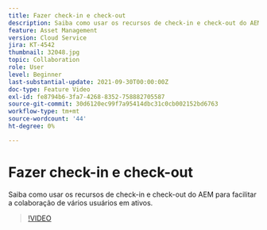```yaml
---
title: Fazer check-in e check-out
description: Saiba como usar os recursos de check-in e check-out do AEM para facilitar a colaboração de vários usuários em ativos.
feature: Asset Management
version: Cloud Service
jira: KT-4542
thumbnail: 32048.jpg
topic: Collaboration
role: User
level: Beginner
last-substantial-update: 2021-09-30T00:00:00Z
doc-type: Feature Video
exl-id: fe8794b6-3fa7-4268-8352-758882705587
source-git-commit: 30d6120ec99f7a95414dbc31c0cb002152bd6763
workflow-type: tm+mt
source-wordcount: '44'
ht-degree: 0%

---
```


# Fazer check-in e check-out

Saiba como usar os recursos de check-in e check-out do AEM para facilitar a colaboração de vários usuários em ativos.

>[!VIDEO](https://video.tv.adobe.com/v/32048?quality=12&learn=on)
